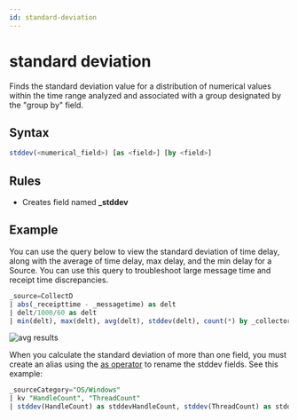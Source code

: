 ```yaml
---
id: standard-deviation
---
```


# standard deviation

Finds the standard deviation value for a distribution of numerical
values within the time range analyzed and associated with a group
designated by the "group by" field.

## Syntax

```sql
stddev(<numerical_field>) [as <field>] [by <field>]
```

## Rules

* Creates field named **\_stddev**

## Example

You can use the query below to view the standard deviation of time delay, along with the average of time delay, max delay, and the min delay for a Source. You can use this query to troubleshoot large message time and receipt time discrepancies.

```sql
_source=CollectD
| abs(_receipttime - _messagetime) as delt
| delt/1000/60 as delt
| min(delt), max(delt), avg(delt), stddev(delt), count(*) by _collector, _sourcename
```

![avg results](/img/search/search-query-language/group-aggregate-operators/stddev.png)

When you calculate the standard deviation of more than one field, you must create an alias using the [as operator](../search-operators/as-operator.md) to rename the stddev fields. See this example:

```sql
_sourceCategory="OS/Windows"
| kv "HandleCount", "ThreadCount"
| stddev(HandleCount) as stddevHandleCount, stddev(ThreadCount) as stddevThreadCount
```
